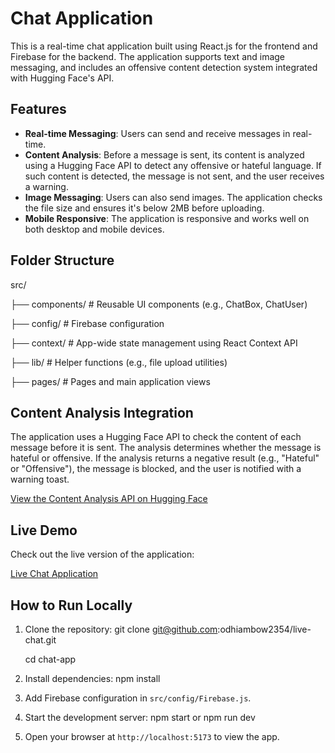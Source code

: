 # Chat Application

This is a real-time chat application built using React.js for the frontend and Firebase for the backend. The application supports text and image messaging, and includes an offensive content detection system integrated with Hugging Face's API.

## Features

- **Real-time Messaging**: Users can send and receive messages in real-time.
- **Content Analysis**: Before a message is sent, its content is analyzed using a Hugging Face API to detect any offensive or hateful language. If such content is detected, the message is not sent, and the user receives a warning.
- **Image Messaging**: Users can also send images. The application checks the file size and ensures it's below 2MB before uploading.
- **Mobile Responsive**: The application is responsive and works well on both desktop and mobile devices.

## Folder Structure

src/
   
   ├── components/ # Reusable UI components (e.g., ChatBox, ChatUser)

   ├── config/ # Firebase configuration

   ├── context/ # App-wide state management using React Context API

   ├── lib/ # Helper functions (e.g., file upload utilities)

   ├── pages/ # Pages and main application views

## Content Analysis Integration

The application uses a Hugging Face API to check the content of each message before it is sent. The analysis determines whether the message is hateful or offensive. If the analysis returns a negative result (e.g., "Hateful" or "Offensive"), the message is blocked, and the user is notified with a warning toast.

[View the Content Analysis API on Hugging Face](https://huggingface.co/spaces/dairyproductseshop/gradio-hate-Analyzer)

## Live Demo

Check out the live version of the application:

[Live Chat Application](https://livechat-wheat.vercel.app/)

## How to Run Locally

1. Clone the repository:
   git clone git@github.com:odhiambow2354/live-chat.git

   cd chat-app

2. Install dependencies:
   npm install

3. Add Firebase configuration in `src/config/Firebase.js`.

4. Start the development server:
   npm start or
   npm run dev

5. Open your browser at `http://localhost:5173` to view the app.
